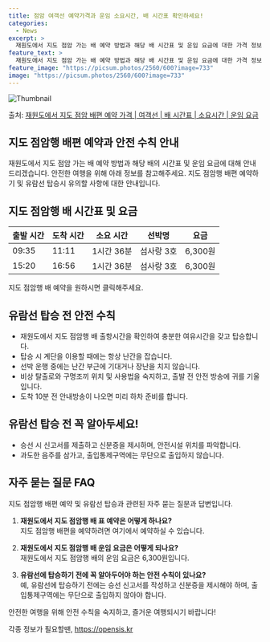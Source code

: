 ```yaml
---
title: 점암 여객선 예약가격과 운임 소요시간, 배 시간표 확인하세요!
categories:
  - News
excerpt: >
  재원도에서 지도 점암 가는 배 예약 방법과 해당 배 시간표 및 운임 요금에 대한 가격 정보를 안내 드리겠습니다. 안전하고 재밋는 지도 점암행 여행을 위해 아래 정보 참고하시기 바랍니다. 지도 점암행 배편 예약하기 👈 클릭재원도에서 지도 점암행 배 시간표출발 시간도착 시간소요 시간선박명요금09:3511:111시간 36분섬사랑 3호6,300원15:2016:561시간 36분섬사랑 3호6,300원지도 점암행 배편 예약하기 👈 클릭재원도에서 지도 점암행 여객선 탑승 시 이용수칙재원도에서 지도 점암행 배 출항시간을 확인한다. 선박이 출항할 시간이 가까울 수록 사람들이 몰려 혼잡하므로 미리 매표소로 가서 충분한 여유시간을 갖고 탑승한다. 배가 선착장에 도착하면 탑승해 있던 차와 사람들이 내리고 난 후 탑승을 한다. ..
feature_text: >
  재원도에서 지도 점암 가는 배 예약 방법과 해당 배 시간표 및 운임 요금에 대한 가격 정보를 안내 드리겠습니다. 안전하고 재밋는 지도 점암행 여행을 위해 아래 정보 참고하시기 바랍니다. 지도 점암행 배편 예약하기 👈 클릭재원도에서 지도 점암행 배 시간표출발 시간도착 시간소요 시간선박명요금09:3511:111시간 36분섬사랑 3호6,300원15:2016:561시간 36분섬사랑 3호6,300원지도 점암행 배편 예약하기 👈 클릭재원도에서 지도 점암행 여객선 탑승 시 이용수칙재원도에서 지도 점암행 배 출항시간을 확인한다. 선박이 출항할 시간이 가까울 수록 사람들이 몰려 혼잡하므로 미리 매표소로 가서 충분한 여유시간을 갖고 탑승한다. 배가 선착장에 도착하면 탑승해 있던 차와 사람들이 내리고 난 후 탑승을 한다. ..
feature_image: "https://picsum.photos/2560/600?image=733"
image: "https://picsum.photos/2560/600?image=733"
---
```


![Thumbnail](https://img1.daumcdn.net/thumb/R800x0/?scode=mtistory2&fname=https%3A%2F%2Fblog.kakaocdn.net%2Fdn%2FuMvK9%2FbtsHBrWWUbV%2Fl2z8qL7AASljWnkDBCmOsK%2Fimg.webp)

<p>출처: <a href="https://opensis.kr/entry/%EC%9E%AC%EC%9B%90%EB%8F%84%EC%97%90%EC%84%9C-%EC%A7%80%EB%8F%84-%EC%A0%90%EC%95%94-%EB%B0%B0%ED%8E%B8-%EC%98%88%EC%95%BD-%EA%B0%80%EA%B2%A9-%EC%97%AC%EA%B0%9D%EC%84%A0-%EB%B0%B0-%EC%8B%9C%EA%B0%84%ED%91%9C-%EC%86%8C%EC%9A%94%EC%8B%9C%EA%B0%84-%EC%9A%B4%EC%9E%84-%EC%9A%94%EA%B8%88" rel="dofollow">재원도에서 지도 점암 배편 예약 가격 | 여객선 | 배 시간표 | 소요시간 | 운임 요금</a> </p>

## 지도 점암행 배편 예약과 안전 수칙 안내

재원도에서 지도 점암 가는 배 예약 방법과 해당 배의 시간표 및 운임 요금에 대해 안내드리겠습니다. 안전한 여행을 위해 아래 정보를
참고해주세요. 지도 점암행 배편 예약하기 및 유람선 탑승시 유의할 사항에 대한 안내입니다.

## **지도 점암행 배 시간표 및 요금**

**출발 시간** | **도착 시간** | **소요 시간** | **선박명** | **요금**  
---|---|---|---|---  
09:35 | 11:11 | 1시간 36분 | 섬사랑 3호 | 6,300원  
15:20 | 16:56 | 1시간 36분 | 섬사랑 3호 | 6,300원  
  
지도 점암행 배 예약을 원하시면 클릭해주세요.

## **유람선 탑승 전 안전 수칙**

  * 재원도에서 지도 점암행 배 출항시간을 확인하여 충분한 여유시간을 갖고 탑승합니다.
  * 탑승 시 계단을 이용할 때에는 항상 난간을 잡습니다.
  * 선박 운행 중에는 난간 부근에 기대거나 장난을 치지 않습니다.
  * 비상 탈출로와 구명조끼 위치 및 사용법을 숙지하고, 출발 전 안전 방송에 귀를 기울입니다.
  * 도착 10분 전 안내방송이 나오면 미리 하차 준비를 합니다.

## **유람선 탑승 전 꼭 알아두세요!**

  * 승선 시 신고서를 제출하고 신분증을 제시하며, 안전시설 위치를 파악합니다.
  * 과도한 음주를 삼가고, 출입통제구역에는 무단으로 출입하지 않습니다.

## **자주 묻는 질문 FAQ**

지도 점암행 배편 예약 및 유람선 탑승과 관련된 자주 묻는 질문과 답변입니다.

  1. **재원도에서 지도 점암행 배 표 예약은 어떻게 하나요?**  
지도 점암행 배편을 예약하려면 여기에서 예약하실 수 있습니다.

  2. **재원도에서 지도 점암행 배 운임 요금은 어떻게 되나요?**  
재원도에서 지도 점암행 배의 운임 요금은 6,300원입니다.

  3. **유람선에 탑승하기 전에 꼭 알아두어야 하는 안전 수칙이 있나요?**  
예, 유람선에 탑승하기 전에는 승선 신고서를 작성하고 신분증을 제시해야 하며, 출입통제구역에는 무단으로 출입하지 않아야 합니다.

안전한 여행을 위해 안전 수칙을 숙지하고, 즐거운 여행되시기 바랍니다!

 

각종 정보가 필요할땐, <a href="https://opensis.kr" rel="dofollow">https://opensis.kr</a>


